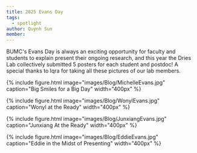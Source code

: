 ```yaml
---
title: 2025 Evans Day
tags:
  - spotlight
author: Quynh Sun
member: 
---
```


BUMC's Evans Day is always an exciting opportunity for faculty and students to explain present their ongoing research, and this year the Dries Lab collectively submitted 5 posters for each student and postdoc! A special thanks to Iqra for taking all these pictures of our lab members.

{%
  include figure.html
  image="images/Blog/MichelleEvans.jpg"
  caption="Big Smiles for a Big Day"
  width="400px"
%}

{%
  include figure.html
  image="images/Blog/WonylEvans.jpg"
  caption="Wonyl at the Ready"
  width="400px"
%}

{%
  include figure.html
  image="images/Blog/JunxiangEvans.jpg"
  caption="Junxiang At the Ready"
  width="400px"
%}

{%
  include figure.html
  image="images/Blog/EddieEvans.jpg"
  caption="Eddie in the Midst of Presenting"
  width="400px"
%}
